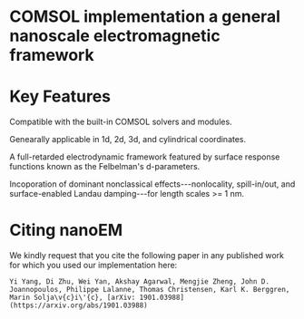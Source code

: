 # COMSOL implementation a general nanoscale electromagnetic framework



# Key Features

Compatible with the built-in COMSOL solvers and modules.

Genearally applicable in 1d, 2d, 3d, and cylindrical coordinates.

A full-retarded electrodynamic framework featured by surface response functions known as the Felbelman's d-parameters. 

Incoporation of dominant nonclassical effects---nonlocality, spill-in/out, and surface-enabled Landau damping---for length scales >= 1 nm.

# Citing nanoEM

We kindly request that you cite the following paper in any published work for which you used our implementation here:

    Yi Yang, Di Zhu, Wei Yan, Akshay Agarwal, Mengjie Zheng, John D. Joannopoulos, Philippe Lalanne, Thomas Christensen, Karl K. Berggren, Marin Solja\v{c}i\'{c}, [arXiv: 1901.03988](https://arxiv.org/abs/1901.03988)
    
